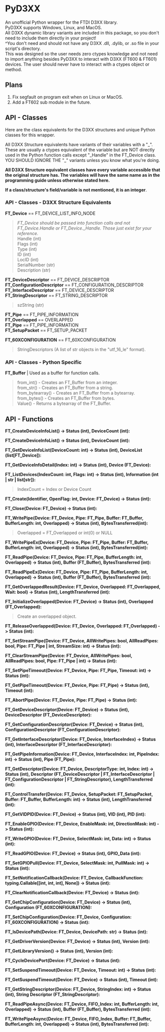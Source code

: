 # PyD3XX
An unofficial Python wrapper for the FTDI D3XX library.  
PyD3XX supports Windows, Linux, and MacOS.  
All D3XX dynamic library variants are included in this package, so you don't need to include them directly in your project!  
\^You don't need and should not have any D3XX .dll, .dylib, or .so file in your script's directory.  
This was designed so the user needs zero ctypes knowledge and not need to import anything besides PyD3XX to interact with D3XX (FT600 & FT601) devices. The user should never have to interact with a ctypes object or method.  

## Plans
1. Fix segfault on program exit when on Linux or MacOS.  
2. Add a FT602 sub module in the future.  

## API - Classes
Here are the class equivalents for the D3XX structures and unique Python classes for this wrapper.

All D3XX Structure equivalents have variants of their variables with a "\_". These are usually a ctypes equivalent of the variable but are NOT directly used in the Python function calls except "\_Handle" in the FT\_Device class. YOU SHOULD IGNORE THE "_" variants unless you know what you're doing.

**All D3XX Structure equivalent classes have every variable accessible that the original structure has. The variables will have the same name as in the programming guide unless otherwise stated here.**

**If a class/structure's field/variable is not mentioned, it is an integer**.

### API - Classes - D3XX Structure Equivalents

**FT\_Device** == FT_DEVICE_LIST_INFO_NODE
> *FT\_Device should be passed into function calls and not FT\_Device.Handle or FT\_Device.\_Handle. Those just exist for your reference.*  
> Handle (int)  
> Flags (int)  
> Type (int)  
> ID (int)  
> LocID (int)  
> SerialNumber (str)  
> Description  (str)  

**FT\_DeviceDescriptor** == FT\_DEVICE\_DESCRIPTOR  
**FT\_ConfigurationDescriptor** == FT\_CONFIGURATION\_DESCRIPTOR  
**FT\_InterfaceDescriptor** == FT\_DEVICE\_DESCRIPTOR  
**FT\_StringDescriptor** == FT\_STRING\_DESCRIPTOR  
> szString (str)  

**FT\_Pipe** == FT\_PIPE\_INFORMATION  
**FT\_Overlapped** == OVERLAPPED  
**FT\_Pipe** == FT\_PIPE\_INFORMATION  
**FT\_SetupPacket** == FT\_SETUP\_PACKET  

**FT\_60XCONFIGURATION** == FT\_60XCONFIGURATION
> StringDescriptors (A list of str objects in the "utf_16_le" format).

### API - Classes - Python Specific
**FT_Buffer** | Used as a buffer for function calls.  
> from_int() - Creates an FT_Buffer from an integer.  
> from_str() - Creates an FT_Buffer from a string.  
> from_bytearray() - Creates an FT_Buffer from a bytearray.  
> from_bytes() - Creates an FT_Buffer from bytes.  
> Value() - Returns a bytearray of the FT_Buffer.  


## API - Functions

**FT_CreateDeviceInfoList() -> Status (int), DeviceCount (int):**

**FT_CreateDeviceInfoList() -> Status (int), DeviceCount (int):**

**FT_GetDeviceInfoList(DeviceCount: int) -> Status (int), DeviceList (list[FT_Device]):**

**FT_GetDeviceInfoDetail(Index: int) -> Status (int), Device (FT_Device):**

**FT_ListDevices(IndexCount: int, Flags: int) -> Status (int), Information (int  |  str  |  list[str]):**
> IndexCount = Index or Device Count

**FT_Create(Identifier, OpenFlag: int, Device: FT_Device) -> Status (int):**

**FT_Close(Device: FT_Device) -> Status (int):**

**FT_WritePipe(Device: FT_Device, Pipe: FT_Pipe, Buffer: FT_Buffer, BufferLength: int, Overlapped) -> Status (int), BytesTransferred(int):**
> Overlapped = FT_Overlapped or int(0) or NULL

**FT_WritePipeEx(Device: FT_Device, Pipe: FT_Pipe, Buffer: FT_Buffer, BufferLength: int, Overlapped) -> Status (int), BytesTransferred(int):**

**FT_ReadPipe(Device: FT_Device, Pipe: FT_Pipe, BufferLength: int, Overlapped) -> Status (int), Buffer (FT_Buffer), BytesTransferred (int):**

**FT_ReadPipeEx(Device: FT_Device, Pipe: FT_Pipe, BufferLength: int, Overlapped) -> Status (int), Buffer (FT_Buffer), BytesTransferred (int):**

**FT_GetOverlappedResult(Device: FT_Device, Overlapped: FT_Overlapped, Wait: bool) -> Status (int), LengthTransferred (int):**

**FT_InitializeOverlapped(Device: FT_Device) -> Status (int), Overlapped (FT_Overlapped):**
> Create an overlapped object.

**FT_ReleaseOverlapped(Device: FT_Device, Overlapped: FT_Overlapped) -> Status (int):**

**FT_SetStreamPipe(Device: FT_Device, AllWritePipes: bool, AllReadPipes: bool, Pipe: FT_Pipe  |  int, StreamSize: int) -> Status (int):**

**FT_ClearStreamPipe(Device: FT_Device, AllWritePipes: bool, AllReadPipes: bool, Pipe: FT_Pipe  |  int) -> Status (int):**

**FT_SetPipeTimeout(Device: FT_Device, Pipe: FT_Pipe, Timeout: int) -> Status (int):**

**FT_GetPipeTimeout(Device: FT_Device, Pipe: FT_Pipe) -> Status (int), Timeout (int):**

**FT_AbortPipe(Device: FT_Device, Pipe: FT_Pipe) -> Status (int):**

**FT_GetDeviceDescriptor(Device: FT_Device) -> Status (int), DeviceDescriptor (FT_DeviceDescriptor):**

**FT_GetConfigurationDescriptor(Device: FT_Device) -> Status (int),  ConfigurationDescriptor (FT_ConfigurationDescriptor):**

**FT_GetInterfaceDescriptor(Device: FT_Device, InterfaceIndex) -> Status (int),  InterfaceDescriptor (FT_InterfaceDescriptor):**

**FT_GetPipeInformation(Device: FT_Device, InterfaceIndex: int, PipeIndex: int) -> Status (int), Pipe (FT_Pipe):**

**FT_GetDescriptor(Device: FT_Device, DescriptorType: int, Index: int) -> Status (int), Descriptor (FT_DeviceDescriptor  |  FT_InterfaceDescriptor  |  FT_ConfigurationDescriptor  |  FT_StringDescriptor), LengthTransferred (int):**

**FT_ControlTransfer(Device: FT_Device, SetupPacket: FT_SetupPacket, Buffer: FT_Buffer, BufferLength: int) -> Status (int), LengthTransferred (int):**

**FT_GetVIDPID(Device: FT_Device) -> Status (int), VID (int), PID (int):**

**FT_EnableGPIO(Device: FT_Device, EnableMask: int, DirectionMask: int) -> Status (int):**

**FT_WriteGPIO(Device: FT_Device, SelectMask: int, Data: int) -> Status (int):**

**FT_ReadGPIO(Device: FT_Device) -> Status (int), GPIO_Data (int):**

**FT_SetGPIOPull(Device: FT_Device, SelectMask: int, PullMask: int) -> Status (int):**

**FT_SetNotificationCallback(Device: FT_Device, CallbackFunction: typing.Callable[[int, int, int], None]) -> Status (int):**

**FT_ClearNotificationCallback(Device: FT_Device) -> Status (int):**

**FT_GetChipConfiguration(Device: FT_Device) -> Status (int), Configuration (FT_60XCONFIGURATION):**

**FT_SetChipConfiguration(Device: FT_Device, Configuration: FT_60XCONFIGURATION) -> Status (int):**

**FT_IsDevicePath(Device: FT_Device, DevicePath: str) -> Status (int):**

**FT_GetDriverVersion(Device: FT_Device) -> Status (int), Version (int):**

**FT_GetLibraryVersion() -> Status (int), Version (int):**

**FT_CycleDevicePort(Device: FT_Device) -> Status (int):**

**FT_SetSuspendTimeout(Device: FT_Device, Timeout: int) -> Status (int):**

**FT_GetSuspendTimeout(Device: FT_Device) -> Status (int), Timeout (int):**

**FT_GetStringDescriptor(Device: FT_Device, StringIndex: int) -> Status (int), String Descriptor (FT_StringDescriptor):**

**FT_ReadPipeAsync(Device: FT_Device, FIFO_Index: int, BufferLength: int, Overlapped) -> Status (int), Buffer (FT_Buffer), BytesTransferred (int):**

**FT_WritePipeAsync(Device: FT_Device, FIFO_Index, Buffer: FT_Buffer, BufferLength: int, Overlapped) -> Status (int), BytesTransferred (int):**
